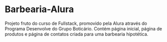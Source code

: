 # Barbearia-Alura
Projeto fruto do curso de Fullstack, promovido pela Alura através do Programa Desenvolve do Grupo Boticário. Contém página inicial, página de produtos e página de contatos criada para uma barbearia hipotética.
